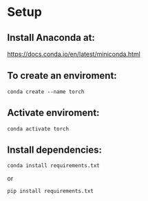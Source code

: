 # Setup

## Install Anaconda at:

https://docs.conda.io/en/latest/miniconda.html

## To create an enviroment:
```
conda create --name torch
```

## Activate enviroment:
```
conda activate torch 
```

## Install dependencies:

```
conda install requirements.txt
```
or 

```
pip install requirements.txt
```


